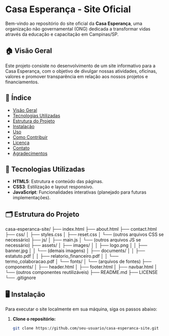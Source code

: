 # Casa Esperança - Site Oficial

Bem-vindo ao repositório do site oficial da **Casa Esperança**, uma organização não governamental (ONG) dedicada a transformar vidas através da educação e capacitação em Campinas/SP.

## 🏠 Visão Geral

Este projeto consiste no desenvolvimento de um site informativo para a Casa Esperança, com o objetivo de divulgar nossas atividades, oficinas, valores e promover transparência em relação aos nossos projetos e financiamentos.

## 📖 Índice

- [Visão Geral](#-visão-geral)
- [Tecnologias Utilizadas](#-tecnologias-utilizadas)
- [Estrutura do Projeto](#-estrutura-do-projeto)
- [Instalação](#-instalação)
- [Uso](#-uso)
- [Como Contribuir](#-como-contribuir)
- [Licença](#-licença)
- [Contato](#-contato)
- [Agradecimentos](#-agradecimentos)

## 🚀 Tecnologias Utilizadas

- **HTML5**: Estrutura e conteúdo das páginas.
- **CSS3**: Estilização e layout responsivo.
- **JavaScript**: Funcionalidades interativas (planejado para futuras implementações).

## 🗂️ Estrutura do Projeto

casa-esperanca-site/
├── index.html
├── about.html
├── contact.html
├── css/
│   ├── styles.css
│   ├── reset.css
│   └── (outros arquivos CSS se necessário)
├── js/
│   ├── main.js
│   └── (outros arquivos JS se necessário)
├── assets/
│   ├── images/
│   │   ├── logo.png
│   │   ├── banner.jpg
│   │   └── (demais imagens)
│   ├── documents/
│   │   ├── estatuto.pdf
│   │   ├── relatorio_financeiro.pdf
│   │   └── termo_colaboracao.pdf
│   └── fonts/
│       └── (arquivos de fontes)
├── components/
│   ├── header.html
│   ├── footer.html
│   ├── navbar.html
│   └── (outros componentes reutilizáveis)
├── README.md
├── LICENSE
└── .gitignore

## 🖥️ Instalação

Para executar o site localmente em sua máquina, siga os passos abaixo:

1. **Clone o repositório:**

   ```bash
   git clone https://github.com/seu-usuario/casa-esperanca-site.git



